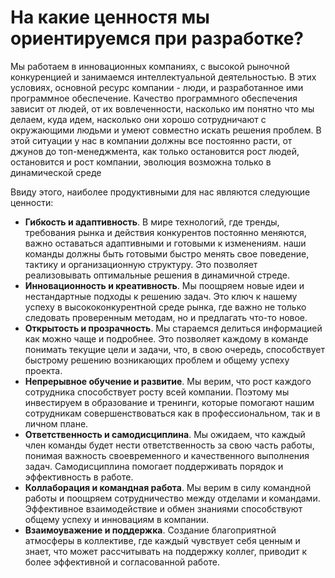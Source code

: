 
# На какие ценностя мы ориентируемся при разработке?
Мы работаем в инновационных компаниях, с высокой рыночной конкуренцией и занимаемся интеллектуальной деятельностью. В этих условиях, основной ресурс компании - люди, и разработанное ими программное обеспечение. Качество программного обеспечения зависит от людей, от их вовлеченности, насколько им понятно что мы делаем, куда идем, насколько они хорошо сотрудничают с окружающими людьми и умеют совместно искать решения проблем. В этой ситуации у нас в компании должны все постоянно расти, от джунов до топ-менеджмента, как только остановится рост людей, остановится и рост компании, эволюция возможна только в динамической среде

Ввиду этого, наиболее продуктивными для нас являются следующие ценности:
- **Гибкость и адаптивность**. В мире технологий, где тренды, требования рынка и действия конкурентов постоянно меняются, важно оставаться адаптивными и готовыми к изменениям. наши команды должны быть готовыми быстро менять свое поведение, тактику и организационную структуру. Это позволяет реализовывать оптимальные решения в динамичной стреде.
- **Инновационность и креативность**. Мы поощряем новые идеи и нестандартные подходы к решению задач. Это ключ к нашему успеху в высококонкурентной среде рынка, где важно не только следовать проверенным методам, но и предлагать что-то новое.
- **Открытость и прозрачность**. Мы стараемся делиться информацией как можно чаще и подробнее. Это позволяет каждому в команде понимать текущие цели и задачи, что, в свою очередь, способствует быстрому решению возникающих проблем и общему успеху проекта.
- **Непрерывное обучение и развитие**. Мы верим, что рост каждого сотрудника способствует росту всей компании. Поэтому мы инвестируем в образование и тренинги, которые помогают нашим сотрудникам совершенствоваться как в профессиональном, так и в личном плане.
- **Ответственность и самодисциплина**. Мы ожидаем, что каждый член команды будет нести ответственность за свою часть работы, понимая важность своевременного и качественного выполнения задач. Самодисциплина помогает поддерживать порядок и эффективность в работе.
- **Коллаборация и командная работа**. Мы верим в силу командной работы и поощряем сотрудничество между отделами и командами. Эффективное взаимодействие и обмен знаниями способствуют общему успеху и инновациям в компании.
- **Взаимоуважение и поддержка**. Создание благоприятной атмосферы в коллективе, где каждый чувствует себя ценным и знает, что может рассчитывать на поддержку коллег, приводит к более эффективной и согласованной работе.